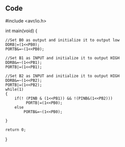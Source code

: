
## Code 

#include <avr/io.h>

int main(void)
{

    //Set B0 as output and initialize it to output low
    DDRB|=(1<<PB0);
    PORTB&=~(1<<PB0);

    //Set B1 as INPUT and initialize it to output HIGH
    DDRB&=~(1<<PB1);
    PORTB|=(1<<PB1);

    //Set B2 as INPUT and initialize it to output HIGH
    DDRB&=~(1<<PB2);
    PORTB|=(1<<PB2);
    while(1)
    {
        if(! (PINB & (1<<PB1)) && !(PINB&(1<<PB2)))
             PORTB|=(1<<PB0);
        else
            PORTB&=~(1<<PB0);

    }

    return 0;
}
